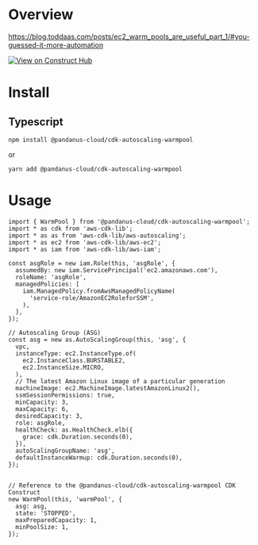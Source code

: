 # Overview

https://blog.toddaas.com/posts/ec2_warm_pools_are_useful_part_1/#you-guessed-it-more-automation

[![View on Construct Hub](https://constructs.dev/badge?package=%40pandanus-cloud%2Fcdk-autoscaling-warmpool)](https://constructs.dev/packages/@pandanus-cloud/cdk-autoscaling-warmpool)

# Install

## Typescript

    npm install @pandanus-cloud/cdk-autoscaling-warmpool

or

    yarn add @pandanus-cloud/cdk-autoscaling-warmpool

# Usage

    import { WarmPool } from '@pandanus-cloud/cdk-autoscaling-warmpool';
    import * as cdk from 'aws-cdk-lib';
    import * as as from 'aws-cdk-lib/aws-autoscaling';
    import * as ec2 from 'aws-cdk-lib/aws-ec2';
    import * as iam from 'aws-cdk-lib/aws-iam';

    const asgRole = new iam.Role(this, 'asgRole', {
      assumedBy: new iam.ServicePrincipal('ec2.amazonaws.com'),
      roleName: 'asgRole',
      managedPolicies: [
        iam.ManagedPolicy.fromAwsManagedPolicyName(
          'service-role/AmazonEC2RoleforSSM',
        ),
      ],
    });

    // Autoscaling Group (ASG)
    const asg = new as.AutoScalingGroup(this, 'asg', {
      vpc,
      instanceType: ec2.InstanceType.of(
        ec2.InstanceClass.BURSTABLE2,
        ec2.InstanceSize.MICRO,
      ),
      // The latest Amazon Linux image of a particular generation
      machineImage: ec2.MachineImage.latestAmazonLinux2(),
      ssmSessionPermissions: true,
      minCapacity: 3,
      maxCapacity: 6,
      desiredCapacity: 3,
      role: asgRole,
      healthCheck: as.HealthCheck.elb({
        grace: cdk.Duration.seconds(0),
      }),
      autoScalingGroupName: 'asg',
      defaultInstanceWarmup: cdk.Duration.seconds(0),
    });


    // Reference to the @pandanus-cloud/cdk-autoscaling-warmpool CDK Construct
    new WarmPool(this, 'warmPool', {
      asg: asg,
      state: 'STOPPED',
      maxPreparedCapacity: 1,
      minPoolSize: 1,
    });
